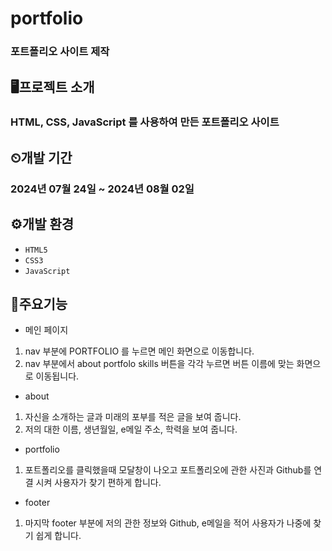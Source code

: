 # portfolio

### 포트폴리오 사이트 제작

## 🖥프로젝트 소개

### HTML, CSS, JavaScript 를 사용하여 만든 포트폴리오 사이트

## ⏲개발 기간

### 2024년 07월 24일 ~ 2024년 08월 02일

## ⚙개발 환경

- `HTML5`
- `CSS3`
- `JavaScript`

## 📌주요기능

- 메인 페이지
1. nav 부분에 PORTFOLIO 를 누르면 메인 화면으로 이동합니다.
2. nav 부분에서 about portfolo skills 버튼을 각각 누르면 버튼 이름에 맞는 화면으로 이동됩니다.

- about
1. 자신을 소개하는 글과 미래의 포부를 적은 글을 보여 줍니다.
2. 저의 대한 이름, 생년월일, e메일 주소, 학력을 보여 줍니다.

 - portfolio
 1. 포트폴리오를 클릭했을때 모달창이 나오고 포트폴리오에 관한 사진과 Github를 연결 시켜 사용자가 찾기 편하게 합니다.

- footer
 1. 마지막 footer 부분에 저의 관한 정보와 Github, e메일을 적어 사용자가 나중에 찾기 쉽게 합니다.
